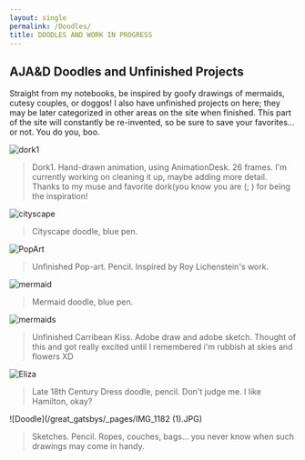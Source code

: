 ```yaml
---
layout: single
permalink: /Doodles/
title: DOODLES AND WORK IN PROGRESS
---
```

## AJA&D Doodles and Unfinished Projects
Straight from my notebooks, be inspired by goofy drawings of mermaids, cutesy couples, or doggos! I also have unfinished projects on here; they may be later categorized in other areas on the site when finished. This part of the site will constantly be re-invented, so be sure to save your favorites... or not. You do you, boo. 


![dork1](/great_gatsbys/_pages/672379AD-50C9-4CA8-8287-DC5D8E78984F.gif)
>Dork1. Hand-drawn animation, using AnimationDesk. 26 frames. I'm currently working on cleaning it up, maybe adding more detail. Thanks to my muse and favorite dork(you know you are (; ) for being the inspiration!

![cityscape](/great_gatsbys/_pages/IMG_1176.JPG)
>Cityscape doodle, blue pen.

![PopArt](/great_gatsbys/_pages/IMG_0533.JPG)
>Unfinished Pop-art. Pencil. Inspired by Roy Lichenstein's work.

![mermaid](/great_gatsbys/_pages/IMG_1178.JPG)
>Mermaid doodle, blue pen. 

![mermaids](/great_gatsbys/IMG_0960.PNG)
>Unfinished Carribean Kiss. Adobe draw and adobe sketch. Thought of this and got really excited until I remembered i'm rubbish at skies and flowers XD

![Eliza](/great_gatsbys/_pages/IMG_1177.JPG)
>Late 18th Century Dress doodle, pencil. Don't judge me. I like Hamilton, okay?

![Doodle](/great_gatsbys/_pages/IMG_1182 (1).JPG)
>Sketches. Pencil. Ropes, couches, bags... you never know when such drawings may come in handy.
